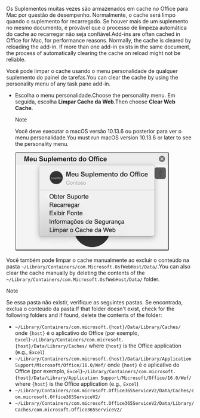 <span data-ttu-id="c3d74-p101">Os Suplementos muitas vezes são armazenados em cache no Office para Mac por questão de desempenho. Normalmente, o cache será limpo quando o suplemento for recarregado. Se houver mais de um suplemento no mesmo documento, é provável que o processo de limpeza automática do cache ao recarregar não seja confiável.</span><span class="sxs-lookup"><span data-stu-id="c3d74-p101">Add-ins are often cached in Office for Mac, for performance reasons. Normally, the cache is cleared by reloading the add-in. If more than one add-in exists in the same document, the process of automatically clearing the cache on reload might not be reliable.</span></span>

<span data-ttu-id="c3d74-104">Você pode limpar o cache usando o menu personalidade de qualquer suplemento do painel de tarefas.</span><span class="sxs-lookup"><span data-stu-id="c3d74-104">You can clear the cache by using the personality menu of any task pane add-in.</span></span>
- <span data-ttu-id="c3d74-105">Escolha o menu personalidade.</span><span class="sxs-lookup"><span data-stu-id="c3d74-105">Choose the personality menu.</span></span> <span data-ttu-id="c3d74-106">Em seguida, escolha **Limpar Cache da Web**.</span><span class="sxs-lookup"><span data-stu-id="c3d74-106">Then choose **Clear Web Cache**.</span></span>
    > [!NOTE]
    > <span data-ttu-id="c3d74-107">Você deve executar o macOS versão 10.13.6 ou posterior para ver o menu personalidade.</span><span class="sxs-lookup"><span data-stu-id="c3d74-107">You must run macOS version 10.13.6 or later to see the personality menu.</span></span>

    ![Captura de tela da opção limpar cache da web em um menu de personalidade.](../images/mac-clear-cache-menu.png)

<span data-ttu-id="c3d74-109">Você também pode limpar o cache manualmente ao excluir o conteúdo na pasta `~/Library/Containers/com.Microsoft.OsfWebHost/Data/`.</span><span class="sxs-lookup"><span data-stu-id="c3d74-109">You can also clear the cache manually by deleting the contents of the `~/Library/Containers/com.Microsoft.OsfWebHost/Data/` folder.</span></span>

> [!NOTE]
> <span data-ttu-id="c3d74-110">Se essa pasta não existir, verifique as seguintes pastas. Se encontrada, exclua o conteúdo da pasta:</span><span class="sxs-lookup"><span data-stu-id="c3d74-110">If that folder doesn't exist, check for the following folders and if found, delete the contents of the folder:</span></span>
>    - <span data-ttu-id="c3d74-111">`~/Library/Containers/com.microsoft.{host}/Data/Library/Caches/` onde `{host}` é o aplicativo do Office (por exemplo, `Excel`)</span><span class="sxs-lookup"><span data-stu-id="c3d74-111">`~/Library/Containers/com.microsoft.{host}/Data/Library/Caches/` where `{host}` is the Office application (e.g., `Excel`)</span></span>
>    - <span data-ttu-id="c3d74-112">`~/Library/Containers/com.microsoft.{host}/Data/Library/Application Support/Microsoft/Office/16.0/Wef/` onde `{host}` é o aplicativo do Office (por exemplo, `Excel`)</span><span class="sxs-lookup"><span data-stu-id="c3d74-112">`~/Library/Containers/com.microsoft.{host}/Data/Library/Application Support/Microsoft/Office/16.0/Wef/` where `{host}` is the Office application (e.g., `Excel`)</span></span>
>    - `~/Library/Containers/com.microsoft.Office365ServiceV2/Data/Caches/com.microsoft.Office365ServiceV2/`
>    - `~/Library/Containers/com.microsoft.Office365ServiceV2/Data/Library/Caches/com.microsoft.Office365ServiceV2/`
